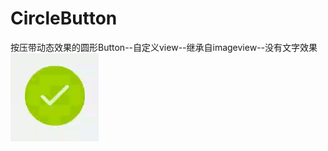 # CircleButton
按压带动态效果的圆形Button--自定义view--继承自imageview--没有文字效果
![效果](https://github.com/liangjingdev/CircleButton/raw/master/img/example.gif)
